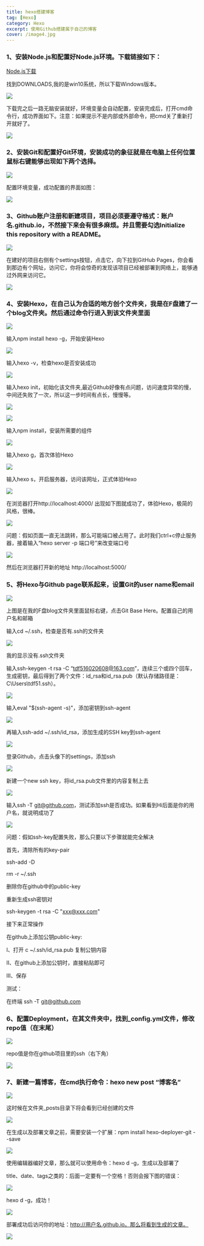 ```yaml
---
title: hexo搭建博客
tag: [Hexo]
category: Hexo
excerpt: 使用Github搭建属于自己的博客
cover: /image4.jpg
---
```

### **1、安装Node.js和配置好Node.js环境。下载链接如下：**
[Node.js下载](https://nodejs.org/zh-cn/download/)

找到DOWNLOADS,我的是win10系统，所以下载Windows版本。

![](/establish-blog-resource/image1.jpg)

下载完之后一路无脑安装就好，环境变量会自动配置，安装完成后，打开cmd命令行，成功界面如下。注意：如果提示不是内部或外部命令，把cmd关了重新打开就好了。

![](/establish-blog-resource/image2.jpg)

### **2、安装Git和配置好Git环境，安装成功的象征就是在电脑上任何位置鼠标右键能够出现如下两个选择。**

![](/establish-blog-resource/image3.jpg)

配置环境变量，成功配置的界面如图：

![](/establish-blog-resource/image4.jpg)

### **3、Github账户注册和新建项目，项目必须要遵守格式：账户名.github.io，不然接下来会有很多麻烦。并且需要勾选Initialize this repository with a README。**

![](/establish-blog-resource/image5.jpg)

在建好的项目右侧有个settings按钮，点击它，向下拉到GitHub Pages，你会看到那边有个网址，访问它，你将会惊奇的发现该项目已经被部署到网络上，能够通过外网来访问它。

![](/establish-blog-resource/image6.jpg)

### **4、安装Hexo，在自己认为合适的地方创个文件夹，我是在F盘建了一个blog文件夹。然后通过命令行进入到该文件夹里面**

![](/establish-blog-resource/image7.jpg)

输入npm install hexo -g，开始安装Hexo

![](/establish-blog-resource/image8.jpg)

输入hexo -v，检查hexo是否安装成功

![](/establish-blog-resource/image9.jpg)

输入hexo init，初始化该文件夹,最近Github好像有点问题，访问速度异常的慢，中间还失败了一次，所以这一步时间有点长，慢慢等。

![](/establish-blog-resource/image10.jpg)

![](/establish-blog-resource/image11.jpg)

输入npm install，安装所需要的组件

![](/establish-blog-resource/image12.jpg)

输入hexo g，首次体验Hexo

![](/establish-blog-resource/image13.jpg)

输入hexo s，开启服务器，访问该网址，正式体验Hexo

![](/establish-blog-resource/image14.jpg)

在浏览器打开http://localhost:4000/ 出现如下图就成功了，体验Hexo，极简的风格，很棒。

![](/establish-blog-resource/image15.jpg)

问题：假如页面一直无法跳转，那么可能端口被占用了。此时我们ctrl+c停止服务器，接着输入“hexo server -p 端口号”来改变端口号

![](/establish-blog-resource/image16.jpg)

然后在浏览器打开新的地址 http://localhost:5000/

### **5、将Hexo与Github page联系起来，设置Git的user name和email**

![](/establish-blog-resource/image17.jpg)

上图是在我的F盘blog文件夹里面鼠标右键，点击Git Base Here。配置自己的用户名和邮箱

输入cd ~/.ssh，检查是否有.ssh的文件夹

![](/establish-blog-resource/image18.jpg)

我的显示没有.ssh文件夹

输入ssh-keygen -t rsa -C “tdf516020608@163.com”，连续三个或四个回车，生成密钥，最后得到了两个文件：id_rsa和id_rsa.pub（默认存储路径是：C\Users\tdf51\.ssh）。

![](/establish-blog-resource/image19.jpg)

输入eval "$(ssh-agent -s)"，添加密钥到ssh-agent

![](/establish-blog-resource/image20.jpg)

再输入ssh-add ~/.ssh/id_rsa，添加生成的SSH key到ssh-agent

![](/establish-blog-resource/image21.jpg)

登录Github，点击头像下的settings，添加ssh

![](/establish-blog-resource/image22.jpg)

新建一个new ssh key，将id_rsa.pub文件里的内容复制上去

![](/establish-blog-resource/image23.jpg)

输入ssh -T git@github.com，测试添加ssh是否成功。如果看到Hi后面是你的用户名，就说明成功了

![](/establish-blog-resource/image24.jpg)

问题：假如ssh-key配置失败，那么只要以下步骤就能完全解决

首先，清除所有的key-pair

ssh-add -D

rm -r ~/.ssh

删除你在github中的public-key

重新生成ssh密钥对

ssh-keygen -t rsa -C "xxx@xxx.com"

接下来正常操作

在github上添加公钥public-key:

Ⅰ、打开 c ~/.ssh/id_rsa.pub 复制公钥内容

Ⅱ、在github上添加公钥时，直接粘贴即可

Ⅲ、保存

测试：

在终端 ssh -T git@github.com

### **6、配置Deployment，在其文件夹中，找到_config.yml文件，修改repo值（在末尾）**

![](/establish-blog-resource/image25.jpg)

repo值是你在github项目里的ssh（右下角）

![](/establish-blog-resource/image26.jpg)

### **7、新建一篇博客，在cmd执行命令：hexo new post “博客名”**

![](/establish-blog-resource/image27.jpg)

这时候在文件夹_posts目录下将会看到已经创建的文件

![](/establish-blog-resource/image28.jpg)

在生成以及部署文章之前，需要安装一个扩展：npm install hexo-deployer-git --save

![](/establish-blog-resource/image29.jpg)

使用编辑器编好文章，那么就可以使用命令：hexo d -g，生成以及部署了

title、date、tags之类的：后面一定要有一个空格！否则会报下图的错误：

![](/establish-blog-resource/image30.jpg)

hexo d -g，成功！

![](/establish-blog-resource/image31.jpg)

部署成功后访问你的地址：http://用户名.github.io。那么将看到生成的文章。

![](/establish-blog-resource/image31.jpg)